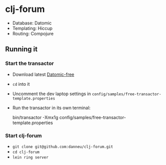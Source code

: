 # clj-forum

- Database: Datomic
- Templating: Hiccup
- Routing: Compojure

## Running it

### Start the transactor

- Download latest [Datomic-free](http://downloads.datomic.com/free.html)
- `cd` into it
- Uncomment the dev laptop settings in `config/samples/free-transactor-template.properties`
- Run the transactor in its own terminal:

    bin/transactor -Xmx1g config/samples/free-transactor-template.properties
    
### Start clj-forum

- `git clone git@github.com:danneu/clj-forum.git`
- `cd clj-forum`
- `lein ring server`
